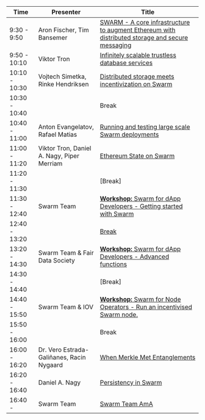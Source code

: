 
| Time | Presenter |Title|
| -------- | -------- | -------- |
|9:30 - 9:50| Aron Fischer, Tim Bansemer | [SWARM - A core infrastructure to augment Ethereum with distributed storage and secure messaging](./PRESENTATIONS/SWARM%20-%20A%20core%20infrastructure%20to%20augment%20Ethereum%20with%20distributed%20storage%20and%20secure%20messaging)| 
|9:50 - 10:10|Viktor Tron | [Infinitely scalable trustless database services](./PRESENTATIONS/Infinitely%20scalable%20trustless%20database%20services)|
|10:10 - 10:30|Vojtech Simetka, Rinke Hendriksen | [Distributed storage meets incentivization on Swarm](./PRESENTATIONS/Distributed%20storage%20meets%20incentivization%20on%20Swarm)| 
|10:30 - 10:40| | Break |
|10:40 - 11:00|Anton Evangelatov, Rafael Matias | [Running and testing large scale Swarm deployments](./PRESENTATIONS/Running%20and%20testing%20large%20scale%20Swarm%20deployments) |
|11:00 - 11:20|Viktor Tron, Daniel A. Nagy, Piper Merriam |  [Ethereum State on Swarm](./PRESENTATIONS/Ethereum%20State%20on%20Swarm) |
|11:20 - 11:30| | [Break]|
|11:30 - 12:40| Swarm Team | [**Workshop:**  Swarm for dApp Developers - Getting started with Swarm](./WORKSHOP/Getting%20started) |
|12:40 - 13:20 | | [Break](https://hackmd.io/rKJ5OUGiSq22douakE0cMw#1240---1320)|
|13:20 - 14:30| Swarm Team & Fair Data Society| [**Workshop:** Swarm for dApp Developers - Advanced functions](./WORKSHOP/Advanced) |
|14:30 - 14:40 | | [Break]|
|14:40 - 15:50| Swarm Team & IOV | [**Workshop:** Swarm for Node Operators - Run an incentivised Swarm node.](./WORKSHOP/Incentivized)|
|15:50 - 16:00 | | Break|
|16:00 - 16:20 | Dr. Vero Estrada-Galiñanes, Racin Nygaard |[When Merkle Met Entanglements](./PRESENTATIONS/When%20Merkle%20Met%20Entanglements)| 
|16:20 - 16:40 | Daniel A. Nagy | [Persistency in Swarm](./PRESENTATIONS/Persistency%20in%20Swarm) |
|16:40 -  | Swarm Team | [Swarm Team AmA](./PRESENTATIONS/Swarm%20Team%20AmA) | 